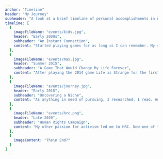 ```yaml
---
anchor: "Timeline"
header: "My Journey"
subheader: "A look at a brief timeline of personal accomplishments in my life."
timeline: [
  {
    imageFileName: "events/kids.jpg",
    header: "Early 2000s",
    subheader: "An Instant Connection",
    content: "Started playing games for as long as I can remember. My sister and I dabbled in our fair share of NES games, MMOs, and single-player adventures. And would grow as gamers (and nerds) alike."
  },
  {
    imageFileName: "events/max.jpg",
    header: "Summer 2015",
    subheader: "A Game That Would Change My Life Forever",
    content: "After playing the 2014 game Life is Strange for the first time, I was instantly attracted to the ability to move others with a captivating story. Thus, my trajectory as a player was completely rewritten... "
  },
  {
    imageFileName: "events/journey.jpg",
    header: "Early 2018",
    subheader: "Uncovering a Niche",
    content: "As anything in need of pursuing, I researched. I read. And becuase of that, I wrote. This paper came to be the answer to my curiosity and a reflection of a career in the making."
  },
  {
    imageFileName: "events/hrc.png",
    header: "Late 2020",
    subheader: "Human Rights Campaign",
    content: "My other passion for activism led me to HRC. Now one of their Youth Ambassadors, I am able to further uplift and support my communities in this new capacity as I continue to try to make a difference through my words."
  },
  {
    imageContent: "The\n End?"
  }
]
---
```

